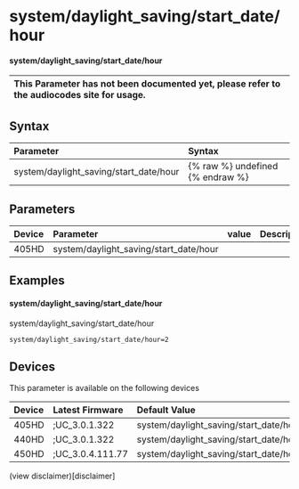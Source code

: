 ﻿---
description: system/daylight_saving/start_date/hour
search:
    keywords: ['system','daylight_saving','start_date','hour']
---

# system/daylight_saving/start_date/hour

#### system/daylight_saving/start_date/hour


| This Parameter has not been documented yet, please refer to the audiocodes site for usage.  |
| :--- |

## Syntax
| Parameter | Syntax |
| :--- | :--- |
|system/daylight_saving/start_date/hour | {% raw %} undefined {% endraw %} |

## Parameters
|Device|Parameter|value|Description|
|:---|:---|:---|:---|
| 405HD | system/daylight_saving/start_date/hour |  |  |

## Examples
#### system/daylight_saving/start_date/hour

system/daylight_saving/start_date/hour

```
system/daylight_saving/start_date/hour=2
```

## Devices
This parameter is available on the following devices

| Device | Latest Firmware | Default Value |
|:---|:---|:---|
| 405HD | ;UC_3.0.1.322 | system/daylight_saving/start_date/hour=2 
| 440HD | ;UC_3.0.1.322 | system/daylight_saving/start_date/hour=2 
| 450HD | ;UC_3.0.4.111.77 | system/daylight_saving/start_date/hour=2 

(view disclaimer)[disclaimer]
